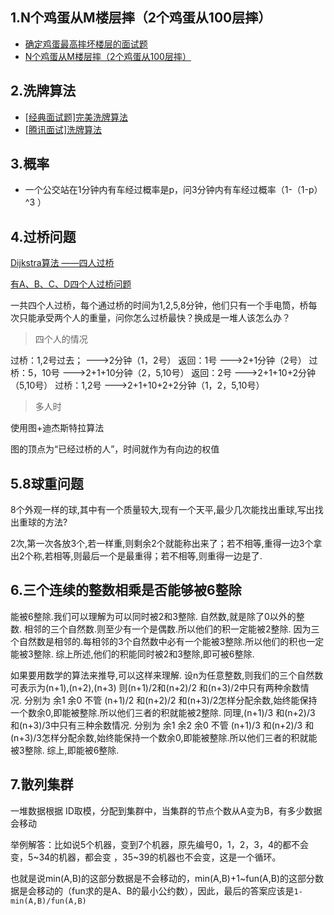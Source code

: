 ## 1.N个鸡蛋从M楼层摔（2个鸡蛋从100层摔）

- [确定鸡蛋最高摔坏楼层的面试题](https://blog.csdn.net/zxj2018/article/details/6974272)
- [N个鸡蛋从M楼层摔（2个鸡蛋从100层摔）](https://blog.csdn.net/wolinxuebin/article/details/47057707)

## 2.洗牌算法

- [[经典面试题]完美洗牌算法](https://blog.csdn.net/sunnyyoona/article/details/43795243)
- [[腾讯面试]洗牌算法](https://blog.csdn.net/hcy0727/article/details/7581671)

## 3.概率

- 一个公交站在1分钟内有车经过概率是p，问3分钟内有车经过概率（1-（1-p）^3 ）

## 4.过桥问题

[Dijkstra算法 ——四人过桥](https://blog.csdn.net/koudaidai/article/details/7904512)

[有A、B、C、D四个人过桥问题](https://blog.csdn.net/u013634862/article/details/39268371)

一共四个人过桥，每个通过桥的时间为1,2,5,8分钟，他们只有一个手电筒，桥每次只能承受两个人的重量，问你怎么过桥最快？换成是一堆人该怎么办？ 

> 四个人的情况

过桥：1,2号过去； --->2分钟（1，2号）
返回：1号 --->2+1分钟（2号）
过桥：5，10号 --->2+1+10分钟（2，5,10号）
返回：2号 --->2+1+10+2分钟（5,10号）
过桥：1,2号 --->2+1+10+2+2分钟（1，2，5,10号）

> 多人时

使用图+迪杰斯特拉算法

图的顶点为“已经过桥的人”，时间就作为有向边的权值 

## 5.8球重问题

8个外观一样的球,其中有一个质量较大,现有一个天平,最少几次能找出重球,写出找出重球的方法? 

2次,第一次各放3个,若一样重,则剩余2个就能称出来了；若不相等,重得一边3个拿出2个称,若相等,则最后一个是最重得；若不相等,则重得一边是了.

## 6.三个连续的整数相乘是否能够被6整除

能被6整除.我们可以理解为可以同时被2和3整除. 自然数,就是除了0以外的整数. 相邻的三个自然数.则至少有一个是偶数.所以他们的积一定能被2整除. 因为三个自然数是相邻的.每相邻的3个自然数中必有一个能被3整除.所以他们的积也一定能被3整除. 综上所述,他们的积能同时被2和3整除,即可被6整除. 

如果要用数学的算法来推导,可以这样来理解. 设n为任意整数,则我们的三个自然数可表示为(n+1),(n+2),(n+3) 则(n+1)/2和(n+2)/2 和(n+3)/2中只有两种余数情况. 分别为 余1 余0 不管 (n+1)/2 和(n+2)/2  和(n+3)/2怎样分配余数,始终能保持一个数余0,即能被整除.所以他们三者的积就能被2整除. 同理,(n+1)/3 和(n+2)/3  和(n+3)/3中只有三种余数情况. 分别为 余1 余2 余0 不管 (n+1)/3 和(n+2)/3  和(n+3)/3怎样分配余数,始终能保持一个数余0,即能被整除.所以他们三者的积就能被3整除. 综上,即能被6整除. 

## 7.散列集群

一堆数据根据 ID取模，分配到集群中，当集群的节点个数从A变为B，有多少数据会移动 

举例解答：比如说5个机器，变到7个机器，原先编号0，1，2，3，4的都不会变，5~34的机器，都会变  ，35~39的机器也不会变，这是一个循环。

也就是说min(A,B)的这部分数据是不会移动的，min(A,B)+1~fun(A,B)的这部分数据是会移动的（fun求的是A、B的最小公约数），因此，最后的答案应该是`1-min(A,B)/fun(A,B)`

 

